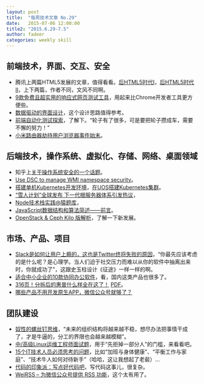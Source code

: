 ```yaml
---
layout: post
title:  "每周技术文章 No.29"
date:   2015-07-06 12:00:00
title2: "2015.6.29-7.5"
author: fadeer
categories: weekly skill
---
```

前端技术，界面、交互、安全
----
* 腾讯上两篇HTML5发展的文章，值得看看。[后HTML5时代Ⅰ](http://tgideas.qq.com/webplat/info/news_version3/804/7104/7106/m5723/201506/354489.shtml)，[后HTML5时代Ⅱ](http://tgideas.qq.com/webplat/info/news_version3/804/7104/7106/m5723/201506/355023.shtml)，上下两篇，作者不同，文风不同啊。
* [9款免费且超实用的响应式网页测试工具](http://www.uisdc.com/9-free-responsiveness-testing-tools)，用起来比Chrome开发者工具更方便些。
* [数据驱动的界面设计](http://colachan.com/post/3448)，这个设计思路值得参考。
* [前端自动化测试探索](http://fex.baidu.com/blog/2015/07/front-end-test/)，了解下。“轮子有了很多，可是要把轮子攒成车，需要不懈的努力！”
* [小米路由器劫持用户浏览器事件始末](http://www.infoq.com/cn/news/2015/06/xiaom-hijack)。

后端技术，操作系统、虚拟化、存储、网络、桌面领域
----
<!--preview-end-->
* 知乎上[关于操作系统安全的一个话题](http://www.zhihu.com/question/20237554/answer/52572637)。
* [Use DSC to manage WMI namespace security](http://blogs.msdn.com/b/powershell/archive/2015/06/29/use-dsc-to-manage-wmi-namespace-security.aspx)。
* [搭建单机Kubernetes开发环境](http://www.ustack.com/blog/kubernetes1)，[在UOS搭建Kubernetes集群](http://www.ustack.com/blog/kubernetes2/)。
* [“雪人计划”全球发布 下一代根服务器体系引发热议](http://net.zdnet.com.cn/network_security_zone/2015/0629/3056227.shtml)，
* [Node技术栈实践@猿题库](http://airjd.com/view/ibh6lusu000zf4w)，
* [JavaScript数据结构和算法简述——前言](http://www.alloyteam.com/2015/06/javascript-shu-ju-jie-gou-he-suan-fa-jian-shu-qian-yan/)。
* [OpenStack & Ceph Kilo 版解析](http://www.wzxue.com/openstack-ceph-kilo/)，了解一下新发展。

市场、产品、项目
----
* [Slack是如何让用户上瘾的，这也是Twitter终将失败的原因](http://wwww.huxiu.com/article/118990/1.html)，“你最先应该考虑的是什么呢？是心理学。当人们迫于社交压力而难以从你的软件中抽离出来时，你就成功了”，这跟史玉柱设计《征途》一样一样的啊。
* [适合中小企业的10款协同办公软件](http://www.woshipm.com/it/170072.html)，看，国内这类产品也很多了。
* [316页！分拆后的惠普什么样全在这了！](http://server.zdnet.com.cn/server/2015/0702/3056474.shtml) [PDF](http://h30261.www3.hp.com/~/media/Files/H/HP-IR/documents/reports/2015/01-07-2015-form-10.pdf)。
* [哪些产品不用开发原生APP，微信公众号就够了？](http://wwww.huxiu.com/article/118968/1.html)

团队建设
----
* [奴性的螺丝钉思维](http://www.ikent.me/blog/5018)，“未来的组织结构将越来越不稳，想尽办法把事情干成了，才是牛逼的，分工的界限也会越来越模糊”。
* [中/高级Linux运维工程师面试题](http://nolinux.blog.51cto.com/4824967/1670406)，用于“先拒掉一部分人”的门槛，来看看吧。
* [15个IT技术人员必须思考的问题](http://www.woshipm.com/zhichang/170212.html)，比如“加班与身体健康”、“平衡工作与家庭”、“技术牛人如何对待新手”（哈哈，这让我想起了老裴）...
* [代码的印象派：写点好代码吧](http://www.cnblogs.com/gaochundong/p/the_impressionism_of_code.html)，写代码这事儿，很复杂。
* [WeiRSS – 为微信公众号提供 RSS 功能](http://www.appinn.com/weirss/)，这个太有用了。

